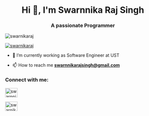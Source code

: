 


<h1 align="center">Hi 👋, I'm Swarnnika Raj Singh</h1>
<h3 align="center">A passionate Programmer</h3>

<p align="left"> <img src="https://komarev.com/ghpvc/?username=swarnikaraj&label=Profile%20views&color=0e75b6&style=flat" alt="swarnikaraj" /> </p>

<p align="left"> <a href="https://github.com/ryo-ma/github-profile-trophy"><img src="https://github-profile-trophy.vercel.app/?username=swarnikaraj" alt="swarnikaraj" /></a> </p>

- 🌱 I’m currently working as Software Engineer at UST

- 📫 How to reach me **swarnnikarajsingh@gmail.com**


<!-- BLOG-POST-LIST:END -->

<h3 align="left">Connect with me:</h3>
<p align="left">
<a href="https://linkedin.com/in/swarnnika-raj-singh-a6731914b" target="blank"><img align="center" src="https://raw.githubusercontent.com/rahuldkjain/github-profile-readme-generator/master/src/images/icons/Social/linked-in-alt.svg" alt="swarnnika-raj-singh-a6731914b" height="30" width="40" /></a>
  
<a href="https://www.instagram.com/swarnika.eth/" target="blank"><img align="center" src="https://raw.githubusercontent.com/rahuldkjain/github-profile-readme-generator/master/src/images/icons/Social/instagram.svg" alt="swarnikarajsingh" height="30" width="40" /></a>


</p>




